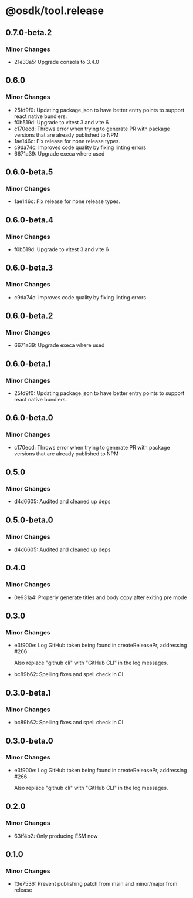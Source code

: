 # @osdk/tool.release

## 0.7.0-beta.2

### Minor Changes

- 21e33a5: Upgrade consola to 3.4.0

## 0.6.0

### Minor Changes

-   25fd9f0: Updating package.json to have better entry points to support react native bundlers.
-   f0b519d: Upgrade to vitest 3 and vite 6
-   c170ecd: Throws error when trying to generate PR with package versions that are already published to NPM
-   1ae146c: Fix release for none release types.
-   c9da74c: Improves code quality by fixing linting errors
-   6671a39: Upgrade execa where used

## 0.6.0-beta.5

### Minor Changes

- 1ae146c: Fix release for none release types.

## 0.6.0-beta.4

### Minor Changes

- f0b519d: Upgrade to vitest 3 and vite 6

## 0.6.0-beta.3

### Minor Changes

- c9da74c: Improves code quality by fixing linting errors

## 0.6.0-beta.2

### Minor Changes

- 6671a39: Upgrade execa where used

## 0.6.0-beta.1

### Minor Changes

- 25fd9f0: Updating package.json to have better entry points to support react native bundlers.

## 0.6.0-beta.0

### Minor Changes

- c170ecd: Throws error when trying to generate PR with package versions that are already published to NPM

## 0.5.0

### Minor Changes

- d4d6605: Audited and cleaned up deps

## 0.5.0-beta.0

### Minor Changes

- d4d6605: Audited and cleaned up deps

## 0.4.0

### Minor Changes

- 0e931a4: Properly generate titles and body copy after exiting pre mode

## 0.3.0

### Minor Changes

- e3f900e: Log GitHub token being found in createReleasePr, addressing #266

  Also replace "github cli" with "GitHub CLI" in the log messages.

- bc89b62: Spelling fixes and spell check in CI

## 0.3.0-beta.1

### Minor Changes

- bc89b62: Spelling fixes and spell check in CI

## 0.3.0-beta.0

### Minor Changes

- e3f900e: Log GitHub token being found in createReleasePr, addressing #266

  Also replace "github cli" with "GitHub CLI" in the log messages.

## 0.2.0

### Minor Changes

- 63ff4b2: Only producing ESM now

## 0.1.0

### Minor Changes

- f3e7536: Prevent publishing patch from main and minor/major from release
